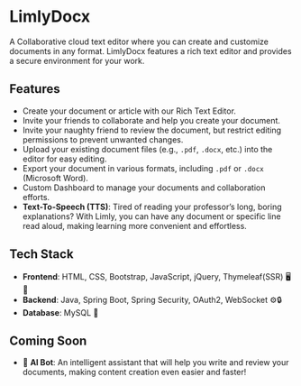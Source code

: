 # LimlyDocx

A Collaborative cloud text editor where you can create and customize documents in any format. LimlyDocx features a rich text editor and provides a secure environment for your work.

## Features

- Create your document or article with our Rich Text Editor.
- Invite your friends to collaborate and help you create your document.
- Invite your naughty friend to review the document, but restrict editing permissions to prevent unwanted changes.
- Upload your existing document files (e.g., `.pdf`, `.docx`, etc.) into the editor for easy editing.
- Export your document in various formats, including `.pdf` or `.docx` (Microsoft Word).
- Custom Dashboard to manage your documents and collaboration efforts.
- **Text-To-Speech (TTS)**: Tired of reading your professor’s long, boring explanations? With Limly, you can have any document or specific line read aloud, making learning more convenient and effortless.


## Tech Stack

- **Frontend**: HTML, CSS, Bootstrap, JavaScript, jQuery, Thymeleaf(SSR) 🖥️🎨
- **Backend**: Java, Spring Boot, Spring Security, OAuth2, WebSocket ⚙️🔒
- **Database**: MySQL 💾

## Coming Soon

- 🤖 **AI Bot**: An intelligent assistant that will help you write and review your documents, making content creation even easier and faster!
